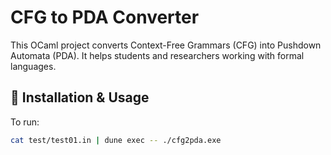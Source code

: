 # CFG to PDA Converter

This OCaml project converts Context-Free Grammars (CFG) into Pushdown Automata (PDA). It helps students and researchers working with formal languages.

## 🔧 Installation & Usage
To run:
```bash
cat test/test01.in | dune exec -- ./cfg2pda.exe
